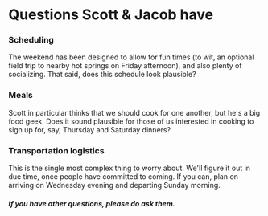# Questions Scott & Jacob have

### Scheduling
The weekend has been designed to allow for fun times (to wit, an optional field trip to nearby hot springs on Friday afternoon), and also plenty of socializing. That said, does this schedule look plausible?

### Meals
Scott in particular thinks that we should cook for one another, but he's a big food geek. Does it sound plausible for those of us interested in cooking to sign up for, say, Thursday and Saturday dinners?

### Transportation logistics
This is the single most complex thing to worry about. We'll figure it out in due time, once people have committed to coming. If you can, plan on arriving on Wednesday evening and departing Sunday morning.

##### If you have other questions, please do ask them.
